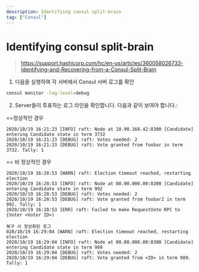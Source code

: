 ```yaml
---
description: Identifying consul split-brain
tag: ["Consul"]
---
```


# Identifying consul split-brain
> <https://support.hashicorp.com/hc/en-us/articles/360058026733-Identifying-and-Recovering-from-a-Consul-Split-Brain>

1. 다음을 실행하여 각 서버에서 Consul 서버 로그를 확인
```bash
consul monitor -log-level=debug
```
2. Server들이 투표하는 로그 라인을 확인합니다. 다음과 같이 보여야 합니다.:

==정상적인 경우

```
2020/10/19 16:21:23 [INFO] raft: Node at 10.90.168.42:8300 [Candidate] entering Candidate state in term 3732
2020/10/19 16:21:23 [DEBUG] raft: Votes needed: 2
2020/10/19 16:21:23 [DEBUG] raft: Vote granted from foobar in term 3732. Tally: 1
```

== 비 정상적인 경우

```
2020/10/19 16:28:53 [WARN] raft: Election timeout reached, restarting election
2020/10/19 16:28:53 [INFO] raft: Node at 00.00.000.00:8300 [Candidate] entering Candidate state in term 992
2020/10/19 16:28:53 [DEBUG] raft: Votes needed: 2
2020/10/19 16:28:53 [DEBUG] raft: Vote granted from foobar2 in term 992. Tally: 1
2020/10/19 16:28:53 [ERR] raft: Failed to make RequestVote RPC to {Voter <Voter ID>)
```



```
복구 시 정상화된 로그
020/10/19 16:29:04 [WARN] raft: Election timeout reached, restarting election
2020/10/19 16:29:04 [INFO] raft: Node at 00.00.000.00:8300 [Candidate] entering Candidate state in term 989
2020/10/19 16:29:04 [DEBUG] raft: Votes needed: 2
2020/10/19 16:29:04 [DEBUG] raft: Vote granted from <ID> in term 989. Tally: 1
```